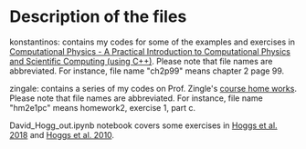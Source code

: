 # Description of the files

konstantinos: contains my codes for some of the examples and exercises in [Computational Physics - A Practical Introduction to Computational Physics and Scientific Computing (using C++)](https://www.amazon.com/Computational-Physics-Practical-Introduction-Scientific/dp/1365583228/ref=d_pd_sbs_vft_none_sccl_2_1/141-6523749-4384434?pd_rd_w=NZKn6&content-id=amzn1.sym.3676f086-9496-4fd7-8490-77cf7f43f846&pf_rd_p=3676f086-9496-4fd7-8490-77cf7f43f846&pf_rd_r=T2NA24GDW1C9M9HBNF1P&pd_rd_wg=cDZqB&pd_rd_r=433721da-8616-4c37-bc18-261763132bf1&pd_rd_i=1365583228&psc=1). Please note that file names are abbreviated. For instance, file name "ch2p99" means chapter 2 page 99.

zingale: contains a series of my codes on Prof. Zingle's [course home works](http://bender.astro.sunysb.edu/classes/numerical_methods/). Please note that file names are abbreviated. For instance, file name "hm2e1pc" means homework2, exercise 1, part c.

David_Hogg_out.ipynb notebook covers some exercises in [Hoggs et al. 2018](https://iopscience.iop.org/article/10.3847/1538-4365/aab76e/pdf) and [Hoggs et al. 2010](https://arxiv.org/abs/1008.4686).
